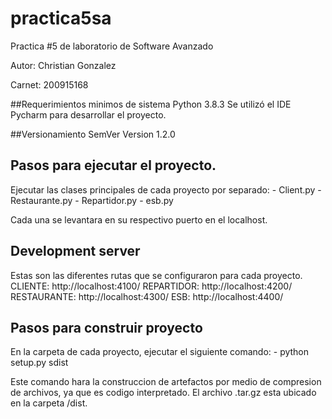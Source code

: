 # practica5sa
Practica #5 de laboratorio de Software Avanzado

Autor: Christian Gonzalez

Carnet: 200915168

##Requerimientos minimos de sistema
Python 3.8.3
Se utilizó el IDE Pycharm para desarrollar el proyecto.

##Versionamiento SemVer
Version 1.2.0

## Pasos para ejecutar el proyecto.
Ejecutar las clases principales de cada proyecto por separado:
	- Client.py
	- Restaurante.py
	- Repartidor.py
	- esb.py

Cada una se levantara en su respectivo puerto en el localhost.


## Development server
Estas son las diferentes rutas que se configuraron para cada proyecto.
CLIENTE: http://localhost:4100/
REPARTIDOR: http://localhost:4200/
RESTAURANTE: http://localhost:4300/
ESB: http://localhost:4400/


## Pasos para construir proyecto
En la carpeta de cada proyecto, ejecutar el siguiente comando:
	- python setup.py sdist

Este comando hara la construccion de artefactos por medio de compresion de archivos, ya que es codigo interpretado. 
El archivo .tar.gz esta ubicado en la carpeta /dist.